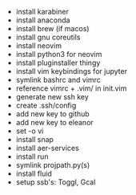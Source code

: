 - install karabiner
- install anaconda
- install brew (if macos)
- install gnu coreutils
- install neovim
- install python3 for neovim
- install pluginstaller thingy
- install vim keybindings for jupyter
- symlink bashrc and vimrc
- reference vimrc + .vim/ in init.vim
- generate new ssh key
- create .ssh/config
- add new key to github
- add new key to eleanor
- set -o vi
- install snap
- install aer-services
- install run
- symlink projpath.py(s)
- install fluid
- setup ssb's: Toggl, Gcal
